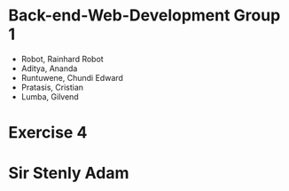 # Back-end-Web-Development Group 1
- Robot, Rainhard Robot
- Aditya, Ananda
- Runtuwene, Chundi Edward
- Pratasis, Cristian
- Lumba, Gilvend
# Exercise 4
# Sir Stenly Adam
